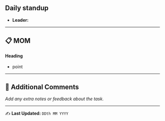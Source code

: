 ## Daily standup
- **Leader:**  

---

## 📋 MOM
#### Heading
- point

---

## 📢 Additional Comments
_Add any extra notes or feedback about the task._

---

✍️ **Last Updated:** `DDth MM YYYY`
